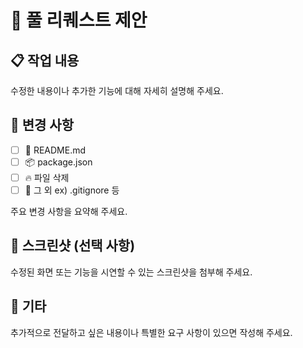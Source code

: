 # 🚀 풀 리퀘스트 제안

<!-- 이슈 지울때 작성해 주세요. -->
<!-- closes #issue-number -->
<!-- 이슈 여러 개 일 경우, closes #1, closes #2 -->
<!-- https://docs.github.com/ko/issues/tracking-your-work-with-issues/linking-a-pull-request-to-an-issue -->

## 📋 작업 내용

수정한 내용이나 추가한 기능에 대해 자세히 설명해 주세요.

## 🔧 변경 사항

- [ ] 📃 README.md
- [ ] 📦 package.json
- [ ] 🔥 파일 삭제
- [ ] 🧹 그 외 ex) .gitignore 등

주요 변경 사항을 요약해 주세요.

## 📸 스크린샷 (선택 사항)

수정된 화면 또는 기능을 시연할 수 있는 스크린샷을 첨부해 주세요.

## 📄 기타

추가적으로 전달하고 싶은 내용이나 특별한 요구 사항이 있으면 작성해 주세요.
